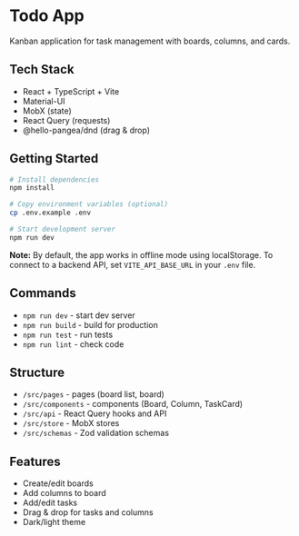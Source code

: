 # Todo App

Kanban application for task management with boards, columns, and cards.

## Tech Stack

- React + TypeScript + Vite
- Material-UI
- MobX (state)
- React Query (requests)
- @hello-pangea/dnd (drag & drop)

## Getting Started

```bash
# Install dependencies
npm install

# Copy environment variables (optional)
cp .env.example .env

# Start development server
npm run dev
```

**Note:** By default, the app works in offline mode using localStorage. To connect to a backend API, set `VITE_API_BASE_URL` in your `.env` file.

## Commands

- `npm run dev` - start dev server
- `npm run build` - build for production
- `npm run test` - run tests
- `npm run lint` - check code

## Structure

- `/src/pages` - pages (board list, board)
- `/src/components` - components (Board, Column, TaskCard)
- `/src/api` - React Query hooks and API
- `/src/store` - MobX stores
- `/src/schemas` - Zod validation schemas

## Features

- Create/edit boards
- Add columns to board
- Add/edit tasks
- Drag & drop for tasks and columns
- Dark/light theme
